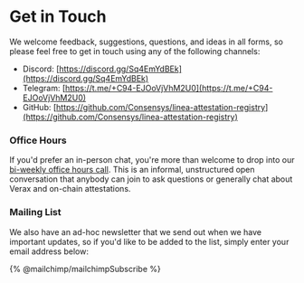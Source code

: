 # Get in Touch

We welcome feedback, suggestions, questions, and ideas in all forms, so please feel free to get in touch using any of the following channels:

* Discord: [https://discord.gg/Sq4EmYdBEk](https://discord.gg/Sq4EmYdBEk)
* Telegram: [https://t.me/+C94-EJOoVjVhM2U0](https://t.me/+C94-EJOoVjVhM2U0)
* GitHub: [https://github.com/Consensys/linea-attestation-registry](https://github.com/Consensys/linea-attestation-registry)

### Office Hours

If you'd prefer an in-person chat, you're more than welcome to drop into our [bi-weekly office hours call](https://calendar.google.com/calendar/u/0?cid=Y181ZTNhMDlmNDI2ZDQ3Y2JkNTFhNzY0ZmIwNmJmZGQ2ZjUwYjllNTllYjEyNGIxZTBjYmViMzdkYzI1OWU3NTg0QGdyb3VwLmNhbGVuZGFyLmdvb2dsZS5jb20).  This is an informal, unstructured open conversation that anybody can join to ask questions or generally chat about Verax and on-chain attestations.

### Mailing List

We also have an ad-hoc newsletter that we send out when we have important updates, so if you'd like to be added to the list, simply enter your email address below:

{% @mailchimp/mailchimpSubscribe %}
